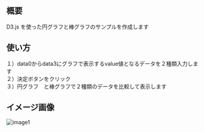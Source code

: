 ## 概要
D3.js を使った円グラフと棒グラフのサンプルを作成します

## 使い方
１）data0からdata3にグラフで表示するvalue値となるデータを２種類入力します    
２）決定ボタンをクリック    
３）円グラフ　と棒グラフで２種類のデータを比較して表示します    

## イメージ画像
![image1](https://user-images.githubusercontent.com/34799564/34322731-0fd2fa92-e873-11e7-9b71-168a5cd58a2c.png)

